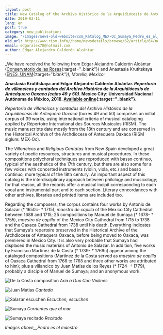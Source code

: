 ```yaml
---
layout: post
title: New Catalog of the Archivo Histórico de la Arquidiócesis de Antequera Oaxaca (Mexico)
date: 2019-02-11
lang: en
post: true
category: new_publications
image: "/images/news-old-website/csm_Katalog_MEX-Oc_Sumaya_Pedro_es_el_maestro_8ba87caf93.jpg"
old_url: http://www.rism.info//home/newsdetails/browse/62/article/64/new-catalog-of-the-archivo-historico-de-la-arquidiocesis-de-antequera-oaxaca-mexico.html
email: edgaralex78@hotmail.com
author: Edgar Alejandro Calderón Alcántar
---
```



_We have received the following from Edgar Alejandro Calderón Alcántar ([Conservatorio de las Rosas](https://www.conservatoriodelasrosas.edu.mx/Home/){:target="_blank"}) and Anastasia Krutitskaya ([ENES, UNAM](http://www.enesmorelia.unam.mx/){:target="_blank"}), Morelia, Mexico:_

**Anastasia Krutitskaya and Edgar Alejandro Calderón Alcántar. _Repertorio de villancicos y cantadas del Archivo Histórico de la Arquidiócesis de Antedquera Oaxaca (cajas 49 y 50)_. Mexico City: Universidad Nacional Autónoma de México, 2018. [Available online](http://www.librosoa.unam.mx/handle/123456789/688){:target="_blank"}.**

_Repertorio de villancicos y cantadas del Archivo Histórico de la Arquidiócesis de Antequera Oaxaca_ (boxes 49 and 50) comprises an initial corpus of 39 works, using international criteria of musical cataloging applied by Répertoire International des Sources Musicales (RISM). The music manuscripts date mostly from the 18th century and are conserved in the Historical Archive of the Archdiocese of Antequera Oaxaca (RISM siglum: MEX-Oc).

The _Villancicos_ and _Religious Cantatas_ from New Spain developed a great variety of poetic resources, structures and musical procedures. In these compositions polychoral techniques are reproduced with basso continuo, typical of the aesthetics of the 17th century, but there are also some for a few voices with concerted instruments (violin, viola, etc.) and basso continuo, more typical of the 18th century. An important aspect of this catalog is the interdisciplinary approach between philology and musicology; for that reason, all the records offer a musical incipit corresponding to each vocal and instrumental part and to each section. Literary concordances with other archives, libraries and printed items are included too.

Regarding the composers, the corpus contains four works by Antonio de Salazar (\* 1650c- † 1715), _maestro de capilla_ of the Mexico City Cathedral between 1688 and 1715; 25 compositions by Manuel de Sumaya (\* 1678- † 1755), _maestro de capilla_ of the Mexico City Cathedral from 1715 to 1738 and the Oaxaca Cathedral from 1738 until his death. Everything indicates that Sumaya's repertoire preserved in the Historical Archive of the Archdiocese of Antequera Oaxaca, before being moved to Oaxaca, was premiered in Mexico City. It is also very probable that Sumaya had displaced the music materials of Antonio de Salazar. In addition, five works by Francisco Martínez de la Costa (\* 1739- † 1769c) appear among the cataloged compositions (Martínez de la Costa served as _maestro de capilla_ of Oaxaca Cathedral from 1766 to 1768 and three other works are attributed to him); plus a villancico by Juan Matías de los Reyes (\* 1724- † 1779), probably a disciple of Manuel de Sumaya; and an anonymous work.



![De la Costa composition](http://rism.info/resources-old-website/news/Katalog_MEX-Oc_de_la_costa.JPG)
_Aria a Duo Con Violines_


![Juan Matias](http://rism.info/resources-old-website/news/Katalog_MEX-Oc_Juan_Matias.JPG)
_Cantada_


![Salazar escuchen](http://rism.info/resources-old-website/news/Katalog_MEX-Oc_Salazar_escuchen.JPG)
_Escuchen, escuchen_


![Sumaya](http://rism.info/resources-old-website/news/Katalog_MEX-Oc_Sumaya_corrientes_que_al_mar.JPG)
_Corrientes que al mar_


![Sumaya recitado](http://rism.info/resources-old-website/news/Katalog_MEX-Oc_Sumaya_recitado.JPG)
_Recitado_

_Images above__Pedro es el maestro_
